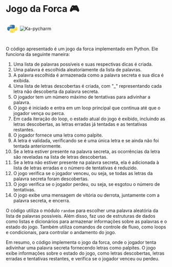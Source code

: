 # Jogo da Forca 🎮

<img align="center" alt="Ka-Python" height="30" width="40" src="https://raw.githubusercontent.com/devicons/devicon/master/icons/python/python-original.svg"> <img align="center" alt="Ka-pycharm" height="30" width="120" src="https://img.shields.io/badge/PyCharm-000000.svg?&style=for-the-badge&logo=PyCharm&logoColor=white">

#
O código apresentado é um jogo da forca implementado em Python. Ele funciona da seguinte maneira:

1. Uma lista de palavras possíveis e suas respectivas dicas é criada.
2. Uma palavra é escolhida aleatoriamente da lista de palavras.
3. A palavra escolhida é armazenada como a palavra secreta e sua dica é exibida.
4. Uma lista de letras descobertas é criada, com "_" representando cada letra não descoberta da palavra secreta.
5. O jogador tem um número máximo de tentativas para adivinhar a palavra.
6. O jogo é iniciado e entra em um loop principal que continua até que o jogador vença ou perca.
7. Em cada iteração do loop, o estado atual do jogo é exibido, incluindo as letras descobertas, as letras erradas já tentadas e as tentativas restantes.
8. O jogador fornece uma letra como palpite.
9. A letra é validada, verificando se é uma única letra e se ainda não foi tentada anteriormente.
10. Se a letra estiver presente na palavra secreta, as ocorrências da letra são reveladas na lista de letras descobertas.
11. Se a letra não estiver presente na palavra secreta, ela é adicionada à lista de letras erradas e o número de tentativas é reduzido.
12. O jogo verifica se o jogador venceu, ou seja, se todas as letras da palavra secreta foram descobertas.
13. O jogo verifica se o jogador perdeu, ou seja, se esgotou o número de tentativas.
14. O jogo exibe uma mensagem de vitória ou derrota, juntamente com a palavra secreta, e encerra.

O código utiliza o módulo `random` para escolher uma palavra aleatória da lista de palavras possíveis. Além disso, faz uso de estruturas de dados como listas e dicionários para armazenar informações sobre as palavras e o estado do jogo. Também utiliza comandos de controle de fluxo, como loops e condicionais, para controlar o andamento do jogo.

Em resumo, o código implementa o jogo da forca, onde o jogador tenta adivinhar uma palavra secreta fornecendo letras como palpites. O jogo exibe informações sobre o estado do jogo, como letras descobertas, letras erradas e tentativas restantes, e verifica se o jogador venceu ou perdeu.
